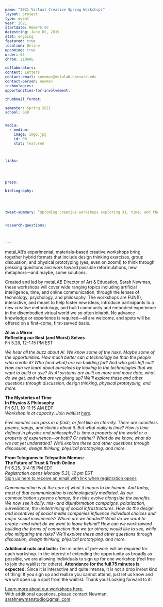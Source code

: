 ```yaml
---
name: "2021 Virtual Creative Spring Workshops"
layout: project
type: event
year: 2021
startdate: 06&#46;06
datestring: June 06, 2019
stat: ongoing
featured: true
location: Online
upcoming: true
order: 65
chron: 210606

collaborators:
context: Letters
contact-email: snewman@metalab.harvard.edu
contact-person: newman
technologies: 
opportunities-for-involvement:

thumbnail_format:

semester: Spring 2021
school: GSD


media:
  - medium:
    image: img0.jpg
    id: 00
    stat: featured



links:




press:

bibliography:




tweet-summary: “Upcoming creative workshops exploring AI, time, and the future of communication”


research-questions:



---
```

metaLAB’s experimental, materials-based creative workshops bring together hybrid formats that include design thinking exercises, group discussion, and physical prototyping (yes, even on zoom!) to think through pressing questions and work toward possible reformulations, new metaphors—and maybe, some solutions.  

Created and led by metaLAB Director of Art & Education, Sarah Newman, these workshops will cover wide ranging topics including artificial intelligence, time, and online communication, through the lenses of technology, psychology, and philosophy. The workshops are FUN(!), interactive, and meant to help foster new ideas, introduce participants to a new creative methodology, and build community and embodied experience in the disembodied virtual world we so often inhabit. No advance knowledge or experience is required—all are welcome, and spots will be offered on a first-come, first-served basis. 
  

**AI as a Mirror  
Reflecting our Best (and Worst) Selves**  
Fri 5.28, 12-1:15 PM EST     

*We hear all the buzz about AI. We know some of the risks. Maybe some of the opportunities. How much better can a technology be than the people who create it? Who (and what) are we building for? And who gets left out? How can we learn about ourselves by looking to the technologies that we want to build or use? As AI systems are built on more and more data, what do we get, and what are we giving up? We’ll explore these and other questions through discussion, design thinking, physical prototyping, and more.* 
  

**The Mysteries of Time   
In Physics & Philosophy**  
Fri 6.11, 10-11:15 AM EDT  
*Workshop is at capacity. Join waitlist [here](https://docs.google.com/forms/d/e/1FAIpQLSeGLztZ-VcZ52RGauvZVT-MDbKoxlGwNkg0Myvcm5bmBOU3Ug/viewform).*

*Five minutes can pass in a flash, or feel like an eternity. There are countless poems, songs, and cliches about it. But what really* is *time? How is time defined in physics and philosophy? Is time a property of the world or a property of experience—or both? Or neither? What do we know, what do we not yet understand? We’ll explore these and other questions through discussion, design thinking, physical prototyping, and more.* 
  

**From Telegrams to Telepathic Memos:  
The Future of Trust & Truth Online**  
Fri 6.25, 3-4:15 PM EDT  
*Registration opens Monday 5.31, 12 pm EST*  
[Sign up here to receive an email with link when registration opens](https://docs.google.com/forms/d/e/1FAIpQLSe-kvAXlT5K3odmSUtbiwRs7hzWLrWTMec1VtEWwXwfa9TZBQ/viewform?usp=sf_link)

*Communication is at the core of what it means to be human. And today, most of that communication is technologically mediated. As our communication systems change, the risks evolve alongside the benefits. We now see it daily: mis- and disinformation campaigns, polarization, surveillance, the undermining of social infrastructures. How do the design and incentives of social media companies influence individual choices and major social movements? Where are we headed? What do we want to create—and what do we want to leave behind? How can we work toward building the forms of connection that we (or others) would like to see, while also mitigating the risks? We’ll explore these and other questions through discussion, design thinking, physical prototyping, and more.* 

**Additional nuts and bolts:** 
Ten minutes of pre-work will be required for each workshop. In the interest of extending the opportunity as broadly as possible, we are allowing individuals to sign up for one workshop (feel free to join the waitlist for others). **Attendance for the full 75 minutes is expected.** Since it is interactive and quite intense, it is not a drop in/out kind of thing! If you sign up and realize you cannot attend, just let us know and we will open up a spot from the waitlist. Thank you! Looking forward to it!

[Learn more about our workshops here.](https://metalabharvard.github.io/projects/workshops/)   
With additional questions, please contact Newman: [sarahnewmanstudio@gmail.com](mailto:sarahnewmanstudio@gmail.com)


